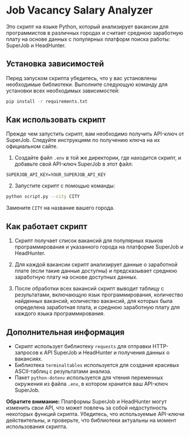 # Job Vacancy Salary Analyzer

Это скрипт на языке Python, который анализирует вакансии для программистов в различных городах и считает среднюю заработную плату на основе данных с популярных платформ поиска работы: SuperJob и HeadHunter.

## Установка зависимостей

Перед запуском скрипта убедитесь, что у вас установлены необходимые библиотеки. Выполните следующую команду для установки всех необходимых зависимостей:

```bash
pip install -r requirements.txt
```

## Как использовать скрипт

Прежде чем запустить скрипт, вам необходимо получить API-ключ от SuperJob. Следуйте инструкциям по получению ключа на их официальном сайте.

1. Создайте файл `.env` в той же директории, где находится скрипт, и добавьте свой API-ключ SuperJob в этот файл:

```
SUPERJOB_API_KEY=YOUR_SUPERJOB_API_KEY
```

2. Запустите скрипт с помощью команды:

```bash
python script.py --city CITY
```

Замените `CITY` на название вашего города.

## Как работает скрипт

1. Скрипт получает список вакансий для популярных языков программирования и указанного города на платформе SuperJob и HeadHunter.

2. Для каждой вакансии скрипт анализирует данные о заработной плате (если такие данные доступны) и предсказывает среднюю заработную плату на основе доступных данных.

3. После обработки всех вакансий скрипт выводит таблицу с результатами, включающую язык программирования, количество найденных вакансий, количество вакансий, для которых была определена заработная плата, и среднюю заработную плату для каждого языка программирования.

## Дополнительная информация

- Скрипт использует библиотеку `requests` для отправки HTTP-запросов к API SuperJob и HeadHunter и получения данных о вакансиях.
- Библиотека `terminaltables` используется для создания красивых ASCII-таблиц с результатами анализа.
- Пакет `python-dotenv` используется для чтения переменных окружения из файла `.env`, в котором хранится ваш API-ключ SuperJob.

**Обратите внимание:** Платформы SuperJob и HeadHunter могут изменить свои API, что может повлечь за собой недоступность некоторых функций скрипта. Убедитесь, что используемые API-ключи действительны, и проверьте, что библиотеки актуальны на момент использования скрипта.